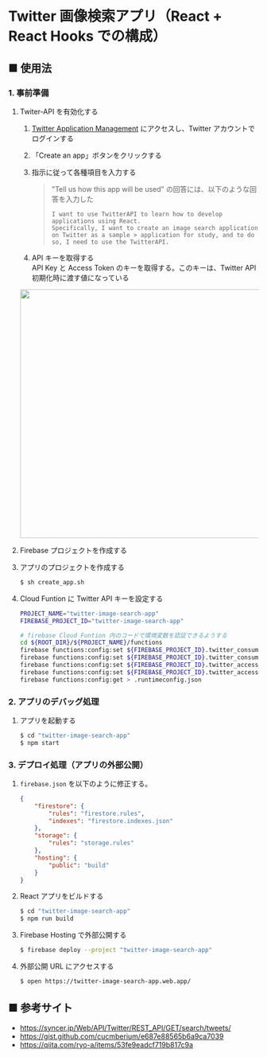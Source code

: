 # Twitter 画像検索アプリ（React + React Hooks での構成）

## ■ 使用法

### 1. 事前準備

1. Twiter-API を有効化する<br>
    1. [Twitter Application Management](https://developer.twitter.com/en/apps) にアクセスし、Twitter アカウントでログインする<br>
    1. 「Create an app」ボタンをクリックする<br>
    1. 指示に従って各種項目を入力する<br>
        > "Tell us how this app will be used" の回答には、以下のような回答を入力した
        > ```
        > I want to use TwitterAPI to learn how to develop applications using React.
        > Specifically, I want to create an image search application on Twitter as a sample > application for study, and to do so, I need to use the TwitterAPI.
        > ```

    1. API キーを取得する<br>
      API Key と Access Token のキーを取得する。このキーは、Twitter API 初期化時に渡す値になっている
      <img src="https://user-images.githubusercontent.com/25688193/141665748-3ca3a280-eb78-49e8-b33f-28a1ff28f0c3.png" width=500 />

1. Firebase プロジェクトを作成する<br>

1. アプリのプロジェクトを作成する<br>
    ```sh
    $ sh create_app.sh
    ```
  
1. Cloud Funtion に Twitter API キーを設定する<br>
    ```sh
    PROJECT_NAME="twitter-image-search-app"
    FIREBASE_PROJECT_ID="twitter-image-search-app"

    # firebase Cloud Funtion 内のコードで環境変数を認証できるようする
    cd ${ROOT_DIR}/${PROJECT_NAME}/functions
    firebase functions:config:set ${FIREBASE_PROJECT_ID}.twitter_consumer_key=${twitter_consumer_key}
    firebase functions:config:set ${FIREBASE_PROJECT_ID}.twitter_consumer_secret=${twitter_consumer_secret}
    firebase functions:config:set ${FIREBASE_PROJECT_ID}.twitter_access_token_key=${twitter_access_token_key}
    firebase functions:config:set ${FIREBASE_PROJECT_ID}.twitter_access_secret=${twitter_access_secret}
    firebase functions:config:get > .runtimeconfig.json
    ```

### 2. アプリのデバッグ処理

1. アプリを起動する<br>
    ```sh
    $ cd "twitter-image-search-app"
    $ npm start
    ```

### 3. デプロイ処理（アプリの外部公開）

1. `firebase.json` を以下のように修正する。
    ```json
    {
        "firestore": {
            "rules": "firestore.rules",
            "indexes": "firestore.indexes.json"
        },
        "storage": {
            "rules": "storage.rules"
        },
        "hosting": {
            "public": "build"
        }
    }
    ```

1. React アプリをビルドする<br>
    ```sh
    $ cd "twitter-image-search-app"
    $ npm run build
    ```

1. Firebase Hosting で外部公開する<br>
    ```sh
    $ firebase deploy --project "twitter-image-search-app"
    ```

1. 外部公開 URL にアクセスする
    ```sh
    $ open https://twitter-image-search-app.web.app/
    ```

## ■ 参考サイト

- https://syncer.jp/Web/API/Twitter/REST_API/GET/search/tweets/
- https://gist.github.com/cucmberium/e687e88565b6a9ca7039
- https://qiita.com/ryo-a/items/53fe9eadcf719b817c9a
